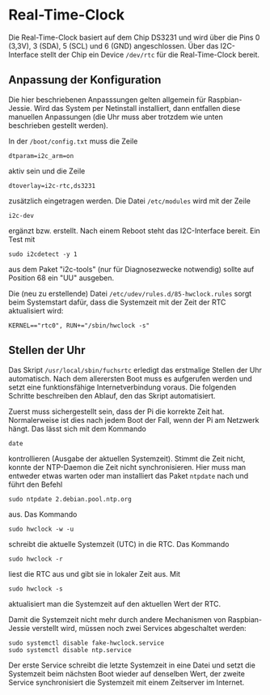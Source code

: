Real-Time-Clock
===============

Die Real-Time-Clock basiert auf dem Chip DS3231 und wird über die Pins 0 (3,3V),
3 (SDA), 5 (SCL) und 6 (GND) angeschlossen. Über das I2C-Interface stellt
der Chip ein Device `/dev/rtc` für die Real-Time-Clock bereit.


Anpassung der Konfiguration
---------------------------

Die hier beschriebenen Anpasssungen gelten allgemein für Raspbian-Jessie.
Wird das System per Netinstall installiert, dann entfallen diese manuellen
Anpassungen (die Uhr muss aber trotzdem wie unten beschrieben gestellt werden).

In der `/boot/config.txt` muss die Zeile

    dtparam=i2c_arm=on

aktiv sein und die Zeile

    dtoverlay=i2c-rtc,ds3231

zusätzlich eingetragen werden. Die Datei `/etc/modules` wird mit der
Zeile

    i2c-dev

ergänzt bzw. erstellt. Nach einem Reboot steht das I2C-Interface bereit. 
Ein Test mit

    sudo i2cdetect -y 1

aus dem Paket "i2c-tools" (nur für Diagnosezwecke notwendig) sollte auf
Position 68 ein "UU" ausgeben.

Die (neu zu erstellende) Datei `/etc/udev/rules.d/85-hwclock.rules`
sorgt beim Systemstart dafür, dass die Systemzeit mit der Zeit der
RTC aktualisiert wird:

    KERNEL=="rtc0", RUN+="/sbin/hwclock -s"


Stellen der Uhr
---------------

Das Skript `/usr/local/sbin/fuchsrtc` erledigt das erstmalige Stellen
der Uhr automatisch. Nach dem allerersten
Boot muss es aufgerufen werden und setzt eine funktionsfähige
Internetverbindung voraus. Die folgenden Schritte beschreiben den
Ablauf, den das Skript automatisiert.

Zuerst muss sichergestellt sein, dass der Pi die korrekte Zeit hat. Normalerweise
ist dies nach jedem Boot der Fall, wenn der Pi am Netzwerk hängt. Das lässt
sich mit dem Kommando

    date

kontrollieren (Ausgabe der aktuellen Systemzeit). Stimmt die Zeit nicht,
konnte der NTP-Daemon die Zeit nicht synchronisieren. Hier muss man entweder
etwas warten oder man installiert das Paket `ntpdate` nach und führt den
Befehl

    sudo ntpdate 2.debian.pool.ntp.org

aus. Das Kommando

    sudo hwclock -w -u

schreibt die aktuelle Systemzeit (UTC) in die RTC. Das Kommando

    sudo hwclock -r

liest die RTC aus und gibt sie in lokaler Zeit aus. Mit

    sudo hwclock -s

aktualisiert man die Systemzeit auf den aktuellen Wert der RTC.

Damit die Systemzeit nicht mehr durch andere Mechanismen von Raspbian-Jessie
verstellt wird, müssen noch zwei Services abgeschaltet werden:

    sudo systemctl disable fake-hwclock.service
    sudo systemctl disable ntp.service

Der erste Service schreibt die letzte Systemzeit in eine Datei und setzt
die Systemzeit beim nächsten Boot wieder auf denselben Wert, der zweite
Service synchronisiert die Systemzeit mit einem Zeitserver im Internet.
